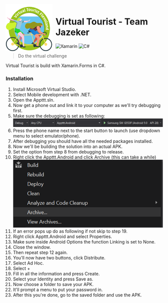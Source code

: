 <img width="150" height="150" align="left" style="float: left; margin: 0 10px 0 0;" alt="Virtual Tourist" src="https://github.com/davewindesheim/PSDL-Team-Jazeker/blob/main/Appttt/Appttt/images/virtualtouristflevoland.png?size=1024"> 

# Virtual Tourist - Team Jazeker

![Xamarin](https://img.shields.io/badge/Xamarin-3199DC?style=for-the-badge&logo=xamarin&logoColor=white)
![C#](https://img.shields.io/badge/c%23-%23239120.svg?style=for-the-badge&logo=c-sharp&logoColor=white)

> Do the virtual challenge

Virtual Tourist is build with Xamarin.Forms in C#. 

### Installation
1. Install Microsoft Virtual Studio.
2. Select Mobile development with .NET.
3. Open the Appttt.sln.
7. Now get a phone out and link it to your computer as we'll try debugging first.
8. Make sure the debugging is set as following:
![debugging](https://github.com/davewindesheim/PSDL-Team-Jazeker/blob/main/git-img/debugging-img.png)
9. Press the phone name next to the start button to launch (use dropdown menu to select emulator/phone).
10. After debugging you should have all the needed packages installed.
11. Now we'll be building the solution into an actual APK.
12. Set the option from step 8 from debugging to release.
13. Right click the Appttt.Android and click Archive (this can take a while)
![archive](https://github.com/davewindesheim/PSDL-Team-Jazeker/blob/main/git-img/archive-img.png)
14. If an error pops up do as following if not skip to step 19.
15. Right click Appttt.Android and select Properties.
16. Make sure inside Android Options the function Linking is set to None.
17. Close the window.
18. Then repeat step 12 again.
19. You'll now have two buttons, click Distribute.
20. Select Ad Hoc.
21. Select +
22. Fill in all the information and press Create.
23. Select your Identity and press Save as.
24. Now choose a folder to save your APK.
25. It'll prompt a menu to put your password in.
26. After this you're done, go to the saved folder and use the APK.
